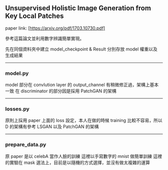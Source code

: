## Unsupervised Holistic Image Generation from Key Local Patches
paper link: [https://arxiv.org/pdf/1703.10730.pdf]

參考這篇論文並利用數字辨識簡單實現。

先在同個資料夾中建立 model_checkpoint & Result
分別存放 model 權重以及 生成結果

---
### model.py 
model 部分在 convlution layer 的 output_channel 有稍微修正過，架構上基本一致
在 discriminator 的部分因是採用 PatchGAN 的架構

---
### losses.py 
原則上採用 paper 上面的 loss 設定，本人在做的時候 training 比較不容易，所以 D 的架構有參考 LSGAN 以及 PatchGAN 的架構

---
### prepare_data.py 
原 paper 是以 celebA 當作人臉的訓練
這裡以手寫數字的 mnist 做簡單訓練
這裡的實驗在 mask 選法上，目前是以隨機的方式選擇，並沒有做太複雜的運算
